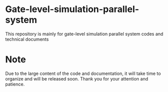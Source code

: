 # Gate-level-simulation-parallel-system
This repository is mainly for gate-level simulation parallel system codes and technical documents

# Note
Due to the large content of the code and documentation, it will take time to organize and will be released soon. Thank you for your attention and patience.
